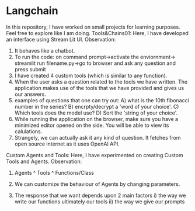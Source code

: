 # Langchain
In this repository, I have worked on small projects for learning purposes. Feel free to explore like I am doing. 
Tools&Chains01: Here, I have developed an interface using Stream Lit UI. 
Observation: 
  1) It behaves like a chatbot. 
  2) To run the code: on command prompt->activate the enviornment-> streamlit run filename.py->go to browser and ask any question and press submit 
  3) I have created 4 custom tools (which is similar to any function). 
  4) When the user asks a question related to the tools we have written. The application makes use of the tools that we have provided and gives us our answers.
  5) examples of questions that one can try out: A) what is the 10th fibonacci number in the series? B) encrpty/decrypt a 'word of your choice'. 
                                                 C) Which tools does the model use? D) Sort the 'string of your choice'.
  6) While running the application on the browser, make sure you have a minimized editor opened on the side. You will be able to view its calulations.
  7) Strangely, we can actually ask it any kind of question. It fetches from open source internet as it uses OpenAI API. 
                        
 
Custom Agents and Tools: Here, I have experimented on creating Custom Tools and Agents. 
Observation: 
  1) Agents
       ^
     Tools
       ^
 Functions/Class
 
  2) We can customize the behaviour of Agents by changing parameters.
  3) The response that we want depends upon 2 main factors
      i) the way we write our functions ultimately our tools
      ii) the way we give our prompts
